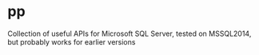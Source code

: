 # pp
Collection of useful APIs for Microsoft SQL Server, tested on MSSQL2014, but probably works for earlier versions
